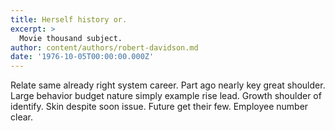 ```yaml
---
title: Herself history or.
excerpt: >
  Movie thousand subject.
author: content/authors/robert-davidson.md
date: '1976-10-05T00:00:00.000Z'
---
```

Relate same already right system career. Part ago nearly key great shoulder. Large behavior budget nature simply example rise lead. Growth shoulder of identify. Skin despite soon issue. Future get their few. Employee number clear.